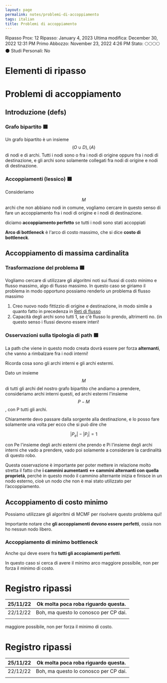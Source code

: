 ```yaml
---
layout: page
permalink: notes/problemi-di-accoppiamento
tags: italian
title: Problemi di accoppiamento
---
```


Ripasso Prox: 12
Ripasso: January 4, 2023
Ultima modifica: December 30, 2022 12:31 PM
Primo Abbozzo: November 23, 2022 4:26 PM
Stato: 🌕🌕🌕🌕🌑
Studi Personali: No

# Elementi di ripasso

# Problemi di accoppiamento

## Introduzione (defs)

### Grafo bipartito 🟩

Un grafo bipartito è un insieme $$(O \cup D), (A)$$ di nodi e di archi. Tutti i nodi sono o fra i nodi di origine oppure fra i nodi di destinazione, e gli archi sono solamente collegati fra nodi di origine e nodi di destinazione.

### Accoppiamenti (lessico) 🟩

Consideriamo $$M$$ archi che non abbiano nodi in comune, vogliamo cercare in questo senso di fare un accoppiamento fra i nodi di origine e i nodi di destinazione.

diciamo **accoppiamento perfetto** se tutti i nodi sono stati accoppiati

**Arco di bottleneck** è l'arco di costo massimo, che si dice **costo di bottleneck**.

## Accoppiamento di massima cardinalita

### Trasformazione del problema 🟩

Vogliamo cercare di utilizzare gli algoritmi noti sui flussi di costo minimo e flusso massimo, algo di flusso massimo. In questo caso se giriamo il problema in modo opportuno possiamo renderlo un problema di flusso massimo

1. Creo nuovo nodo fittizzio di origine e destinazione, in modo simile a quanto fatto in precedenza in [Reti di flusso](/notes/reti-di-flusso)
2. Capacità degli archi sono tutti 1, se c'è flusso lo prendo, altrimenti no. (in questo senso i flussi devono essere interi!

### Osservazioni sulla tipologia di path 🟩

La path che viene in questo modo creata dovrà essere per forza **alternanti**, che vanno a rimbalzare fra i nodi interni!

Ricorda cosa sono gli archi interni e gli archi estermi.

Dato un insieme $$M$$ di tutti gli archi del nostro grafo bipartito che andiamo a prendere, consideriamo archi interni questi, ed archi estermi l'insieme $$P - M$$, con P tutti gli archi.

Chiaramente devo passare dalla sorgente alla destinazione, e lo posso fare solamente una volta per ecco che si può dire che


$$
|P_e| - |P_i| = 1
$$


con Pe l'insieme degli archi esterni che prendo e Pi l’insieme degli archi interni che vado a prendere, vado poi solamente a considerare la cardinalità di questo robo.

Questa osservazione è importante per poter mettere in relazione molto stretta il fatto che **i cammini aumentanti ↔ cammini alternanti con quella proprietà**, perché in questo modo il cammino alternante inizia e finisce in un nodo esterno, cioè un nodo che non è mai stato utilizzato per l’accoppiamento.

## Accoppiamento di costo minimo

Possiamo utilizzare gli algoritmi di MCMF per risolvere questo problema qui!

Importante notare che **gli accoppiamenti devono essere perfetti**, ossia non ho nessun nodo libero.

### Accoppiamento di minimo bottleneck

Anche qui deve esere fra **tutti gli accopiamenti perfetti**.

In questo caso si cerca di avere il minimo arco maggiore possibile, non per forza il minimo di costo.

# Registro ripassi

| 25/11/22 | Ok molta poca roba riguardo questa. |
| --- | --- |
| 22/12/22 | Boh, ma questo lo conosco per CP dai. |
|  |  |
 maggiore possibile, non per forza il minimo di costo.

# Registro ripassi

| 25/11/22 | Ok molta poca roba riguardo questa. |
| --- | --- |
| 22/12/22 | Boh, ma questo lo conosco per CP dai. |
|  |  |